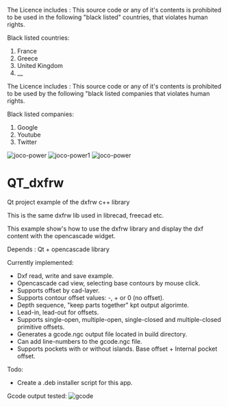 The Licence includes : This source code or any of it's contents is prohibited to be used in the following "black listed" countries, that violates human rights.

Black listed countries:
1. France
2. Greece
3. United Kingdom
4. __

The Licence includes : This source code or any of it's contents is prohibited to be used by the following "black listed companies that violates human rights.

Black listed companies:
1. Google
2. Youtube
3. Twitter

![joco-power](https://user-images.githubusercontent.com/44880102/126195312-21ad8ad2-9934-4f9a-8ca5-feb9db597b5f.jpg)
![joco-power1](https://user-images.githubusercontent.com/44880102/126195320-89a89308-8b0b-46ca-905c-5ea7eb64b7d5.jpg)
![joco-power](https://user-images.githubusercontent.com/44880102/126424607-9ac7d72e-8f70-4704-9522-bae9012943e3.jpg)


# QT_dxfrw
Qt project example of the dxfrw c++ library

This is the same dxfrw lib used in librecad, freecad etc.

This example show's how to use the dxfrw library and display the dxf content with the opencascade widget.

Depends : Qt + opencascade library

Currently implemented:

- Dxf read, write and save example.
- Opencascade cad view, selecting base contours by mouse click.
- Supports offset by cad-layer.
- Supports contour offset values: -, + or 0 (no offset).
- Depth sequence, "keep parts together" kpt output algorimte.
- Lead-in, lead-out for offsets.
- Supports single-open, multiple-open, single-closed and multiple-closed primitive offsets.
- Generates a gcode.ngc output file located in build directory.
- Can add line-numbers to the gcode.ngc file.
- Supports pockets with or without islands. Base offset + Internal pocket offset.

Todo:

- Create a .deb installer script for this app.

Gcode output tested:
![gcode](https://user-images.githubusercontent.com/44880102/125856968-7a27359c-bccd-45f4-8186-6dae3863da6f.jpg)

